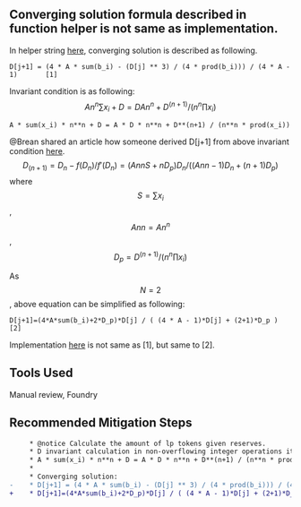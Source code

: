 ## Converging solution formula described in function helper is not same as implementation.

In helper string [here](https://github.com/code-423n4/2024-07-basin/blob/7d5aacbb144d0ba0bc358dfde6e0cc913d25310e/src/functions/Stable2.sol#L72), converging solution is described as following.
```
D[j+1] = (4 * A * sum(b_i) - (D[j] ** 3) / (4 * prod(b_i))) / (4 * A - 1)       [1]
``` 
Invariant condition is as following:
$$An^n\sum x_i + D = DAn^n+D^{(n+1)}/(n^n\prod x_i)$$
```
A * sum(x_i) * n**n + D = A * D * n**n + D**(n+1) / (n**n * prod(x_i))
```

@Brean shared an article how someone derived D[j+1] from above invariant condition [here](https://atulagarwal.dev/posts/curveamm/stableswap/).
$$D_{(n+1)}=D_n-f(D_n)/f'(D_n)=(AnnS+nD_p)D_n/((Ann-1)D_n+(n+1)D_p)$$
where $$S=\sum x_i$$,  $$Ann=An^n$$,       $$D_p=D^{(n+1)}/(n^n \prod x_i)$$

As $$N=2$$, above equation can be simplified as following:
```
D[j+1]=(4*A*sum(b_i)+2*D_p)*D[j] / ( (4 * A - 1)*D[j] + (2+1)*D_p )       [2]
```  
Implementation [here](https://github.com/code-423n4/2024-07-basin/blob/7d5aacbb144d0ba0bc358dfde6e0cc913d25310e/src/functions/Stable2.sol#L94) is not same as [1], but same to [2]. 

## Tools Used
Manual review, Foundry
## Recommended Mitigation Steps
```diff
     * @notice Calculate the amount of lp tokens given reserves.
     * D invariant calculation in non-overflowing integer operations iteratively
     * A * sum(x_i) * n**n + D = A * D * n**n + D**(n+1) / (n**n * prod(x_i))
     *
     * Converging solution:
-    * D[j+1] = (4 * A * sum(b_i) - (D[j] ** 3) / (4 * prod(b_i))) / (4 * A - 1)
+    * D[j+1]=(4*A*sum(b_i)+2*D_p)*D[j] / ( (4 * A - 1)*D[j] + (2+1)*D_p )
```
